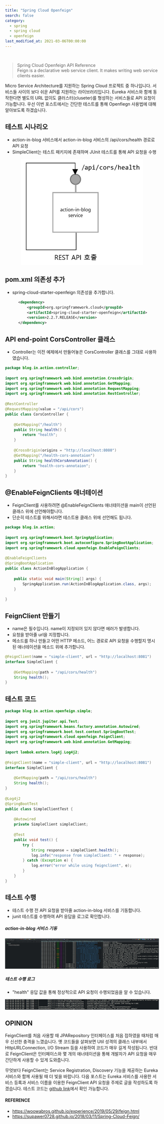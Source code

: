 ```yaml
---
title: "Spring Cloud Openfeign"
search: false
category:
  - spring
  - spring cloud
  - openfeign
last_modified_at: 2021-03-06T00:00:00
---
```


<br>

> Spring Cloud Openfeign API Reference<br>
> Feign is a declarative web service client. It makes writing web service clients easier.

Micro Service Architecture를 지원하는 Spring Cloud 프로젝트 중 하나입니다. 
서비스들 사이의 보다 쉬운 API를 지원하는 라이브러리입니다. 
Eureka 서비스와 함께 동작한다면 별도의 URL 없이도 클러스터(cluseter)를 형성하는 서비스들로 API 요청이 가능합니다. 
우선 이번 포스트에서는 간단한 테스트를 통해 Openfiegn 사용법에 대해 알아보도록 하겠습니다. 

## 테스트 시나리오
- action-in-blog 서비스에서 action-in-blog 서비스의 /api/cors/health 경로로 API 요청
- SimpleClient는 테스트 패키지에 존재하며 JUnit 테스트를 통해 API 요청을 수행
<p align="center"><img src="/images/spring-cloud-openfeign-1.JPG" width="400"></p>

## pom.xml 의존성 추가
- spring-cloud-starter-openfeign 의존성을 추가합니다.

```xml
      <dependency>
          <groupId>org.springframework.cloud</groupId>
          <artifactId>spring-cloud-starter-openfeign</artifactId>
          <version>2.2.7.RELEASE</version>
      </dependency>
```

## API end-point CorsController 클래스
- Controller는 이전 예제에서 만들어놓은 CorsController 클래스를 그대로 사용하였습니다.

```java
package blog.in.action.controller;

import org.springframework.web.bind.annotation.CrossOrigin;
import org.springframework.web.bind.annotation.GetMapping;
import org.springframework.web.bind.annotation.RequestMapping;
import org.springframework.web.bind.annotation.RestController;

@RestController
@RequestMapping(value = "/api/cors")
public class CorsController {

    @GetMapping("/health")
    public String health() {
        return "health";
    }

    @CrossOrigin(origins = "http://localhost:8080")
    @GetMapping("/health-cors-annotaion")
    public String healthCorsAnnotation() {
        return "health-cors-annotaion";
    }
}
```

## @EnableFeignClients 애너테이션
- FeignClient를 사용하려면 @EnableFeignClients 애너테이션을 main이 선언된 클래스 위에 선언해야합니다.
- 단순히 테스트를 위해서라면 테스트용 클래스 위에 선언해도 됩니다.

```java
package blog.in.action;

import org.springframework.boot.SpringApplication;
import org.springframework.boot.autoconfigure.SpringBootApplication;
import org.springframework.cloud.openfeign.EnableFeignClients;

@EnableFeignClients
@SpringBootApplication
public class ActionInBlogApplication {

    public static void main(String[] args) {
        SpringApplication.run(ActionInBlogApplication.class, args);
    }

}
```

## FeignClient 만들기
- name은 필수입니다. name이 지정되어 있지 않다면 에러가 발생합니다.
- 요청을 받아줄 url을 지정합니다.
- 메소드를 하나 만들고 어떤 HTTP 메소드, 어느 경로로 API 요청을 수행할지 명시된 애너테이션을 메소드 위에 추가합니다.

```java
@FeignClient(name = "simple-client", url = "http://localhost:8081")
interface SimpleClient {

    @GetMapping(path = "/api/cors/health")
    String health();
}
```

## 테스트 코드

```java
package blog.in.action.openfeign.simple;

import org.junit.jupiter.api.Test;
import org.springframework.beans.factory.annotation.Autowired;
import org.springframework.boot.test.context.SpringBootTest;
import org.springframework.cloud.openfeign.FeignClient;
import org.springframework.web.bind.annotation.GetMapping;

import lombok.extern.log4j.Log4j2;

@FeignClient(name = "simple-client", url = "http://localhost:8081")
interface SimpleClient {

    @GetMapping(path = "/api/cors/health")
    String health();
}

@Log4j2
@SpringBootTest
public class SimpleClientTest {

    @Autowired
    private SimpleClient simpleClient;

    @Test
    public void test() {
        try {
            String response = simpleClient.health();
            log.info("response from simpleClient: " + response);
        } catch (Exception e) {
            log.error("error while using feignclient", e);
        }
    }
}
```

## 테스트 수행
- 테스트 수행 전 API 요청을 받아줄 action-in-blog 서비스를 기동합니다.
- junit 테스트를 수행하여 API 응답을 로그로 확인합니다.

##### action-in-blog 서비스 기동
<p align="center"><img src="/images/spring-cloud-openfeign-2.JPG"></p>

##### 테스트 수행 로그
- "health" 응답 값을 통해 정상적으로 API 요청이 수행되었음을 알 수 있습니다. 
<p align="center"><img src="/images/spring-cloud-openfeign-3.JPG"></p>

## OPINION
FeignClient를 처음 사용할 때 JPARepository 인터페이스를 처음 접하였을 때처럼 매우 신선한 충격을 느꼈습니다. 
옛 코드들을 살펴보면 Util 성격의 클래스 내부에서 HttpURLConnection, I/O Stream 등을 사용하여 코드가 매우 길게 작성됩니다. 
반대로 FeignClient은 인터페이스와 몇 개의 애너테이션을 통해 개발자가 API 요청을 매우 간단하게 사용할 수 있게 도와줍니다. 

무엇보다 FeignClient는 Service Registration, Discovery 기능을 제공하는 Eureka 서비스와 함께 사용될 때 더 빛을 바랍니다. 
다음 포스트는 Eureka 서비스를 사용한 서비스 등록과 서비스 이름을 이용한 FeignClient API 요청을 주제로 글을 작성하도록 하겠습니다. 
테스트 코드는 [github link][github-link]에서 확인 가능합니다.

#### REFERENCE
- <https://woowabros.github.io/experience/2019/05/29/feign.html>
- <https://supawer0728.github.io/2018/03/11/Spring-Cloud-Feign/>

[github-link]: https://github.com/Junhyunny/action-in-blog/tree/b9002875d1ae2ab8a70323efae0c6358adcee741